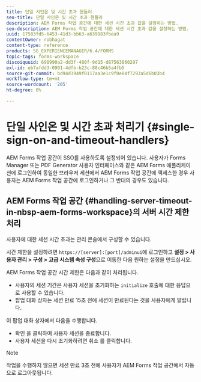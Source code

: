 ```yaml
---
title: 단일 사인온 및 시간 초과 핸들러
seo-title: 단일 사인온 및 시간 초과 핸들러
description: AEM Forms 작업 공간에 대한 세션 시간 초과 값을 설정하는 방법.
seo-description: AEM Forms 작업 공간에 대한 세션 시간 초과 값을 설정하는 방법.
uuid: 17583fd5-6453-41d3-bb63-a639983fbea9
contentOwner: robhagat
content-type: reference
products: SG_EXPERIENCEMANAGER/6.4/FORMS
topic-tags: forms-workspace
discoiquuid: 698990a2-dd3f-480f-9d15-d87563860297
exl-id: eb7afdd3-0901-4dfb-b23c-88c46b5a4fb5
source-git-commit: bd94d3949f0117aa3e1c9f0e84f7293a5d6b03b4
workflow-type: tm+mt
source-wordcount: '205'
ht-degree: 0%

---
```


# 단일 사인온 및 시간 초과 처리기 {#single-sign-on-and-timeout-handlers}

AEM Forms 작업 공간이 SSO를 사용하도록 설정되어 있습니다. 사용자가 Forms Manager 또는 PDF Generator 사용자 인터페이스와 같은 AEM Forms 애플리케이션에 로그인하여 동일한 브라우저 세션에서 AEM Forms 작업 공간에 액세스한 경우 사용자는 AEM Forms 작업 공간에 로그인하거나 그 반대의 경우도 있습니다.

## AEM Forms 작업 공간 {#handling-server-timeout-in-nbsp-aem-forms-workspace}의 서버 시간 제한 처리

사용자에 대한 세션 시간 초과는 관리 콘솔에서 구성할 수 있습니다.

시간 제한을 설정하려면 `https://[server]:[port]/adminui`에 로그인하고 **설정 > 사용자 관리 > 구성 > 고급 시스템 속성 구성**&#x200B;으로 이동한 다음 원하는 설정을 만드십시오.

AEM Forms 작업 공간 시간 제한은 다음과 같이 처리됩니다.

* 사용자의 세션 기간은 사용자 세션을 초기화하는 `initialize` 호출에 대한 응답으로 사용할 수 있습니다.
* 팝업 대화 상자는 세션 만료 15초 전에 세션이 만료된다는 것을 사용자에게 알립니다.

이 팝업 대화 상자에서 다음을 수행합니다.

* 확인 을 클릭하여 사용자 세션을 종료합니다.
* 사용자 세션을 다시 초기화하려면 취소 를 클릭합니다.

>[!NOTE]
>
>작업을 수행하지 않으면 세션 만료 3초 전에 사용자가 AEM Forms 작업 공간에서 자동으로 로그아웃됩니다.
